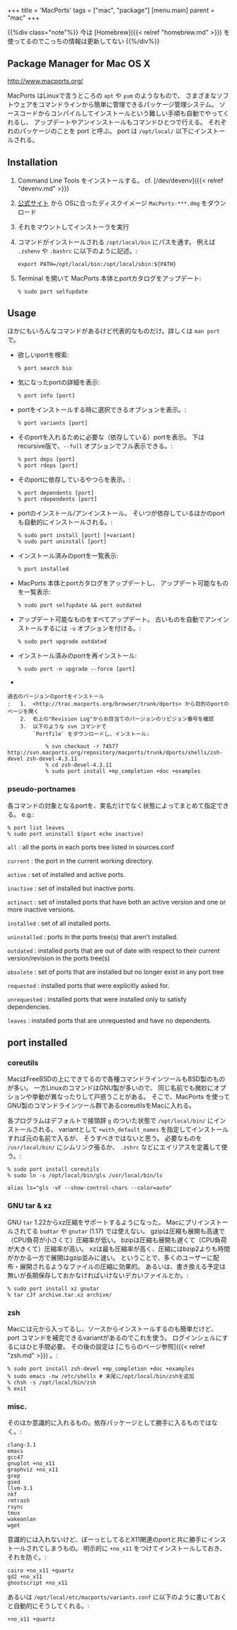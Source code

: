 +++
title = 'MacPorts'
tags = ["mac", "package"]
[menu.main]
  parent = "mac"
+++

{{%div class="note"%}}
今は [Homebrew]({{< relref "homebrew.md" >}}) を使ってるのでこっちの情報は更新してない
{{%/div%}}

## Package Manager for Mac OS X

<http://www.macports.org/>

MacPorts はLinuxで言うところの
`apt` や `yum` のようなもので、
さまざまなソフトウェアをコマンドラインから簡単に管理できるパッケージ管理システム。
ソースコードからコンパイルしてインストールという難しい手順も自動でやってくれるし、
アップデートやアンインストールもコマンドひとつで行える。
それぞれのパッケージのことを port と呼ぶ。
port は `/opt/local/` 以下にインストールされる。

## Installation

1.  Command Line Tools をインストールする。 cf. [/dev/devenv]({{< relref "devenv.md" >}})
2.  [公式サイト](http://www.macports.org/) から
    OSに合ったディスクイメージ `MacPorts-***.dmg` をダウンロード
3.  それをマウントしてインストーラを実行
4.  コマンドがインストールされる `/opt/local/bin` にパスを通す。
    例えば `.zshenv` や `.bashrc` に以下のように記述。:

        export PATH=/opt/local/bin:/opt/local/sbin:${PATH}

5.  Terminal を開いて
    MacPorts 本体とportカタログをアップデート:

        % sudo port selfupdate

## Usage

ほかにもいろんなコマンドがあるけど代表的なものだけ。詳しくは `man port` で。

-   欲しいportを検索:

        % port search bio

-   気になったportの詳細を表示:

        % port info [port]

-   portをインストールする時に選択できるオプションを表示。:

        % port variants [port]

-   そのportを入れるために必要な（依存している）portを表示。
    下はrecursive版で、`--full` オプションでフル表示できる。:

        % port deps [port]
        % port rdeps [port]

-   そのportに依存しているやつらを表示。:

        % port dependents [port]
        % port rdependents [port]

-   portのインストール/アンインストール。
    そいつが依存しているほかのportも自動的にインストールされる。:

        % sudo port install [port] [+variant]
        % sudo port uninstall [port]

-   インストール済みのportを一覧表示:

        % port installed

-   MacPorts 本体とportカタログをアップデートし、
    アップデート可能なものを一覧表示:

        % sudo port selfupdate && port outdated

-   アップデート可能なものをすべてアップデート。
    古いものを自動でアンインストールするには `-u` オプションを付ける。:

        % sudo port upgrade outdated

-   インストール済みのportを再インストール:

        % sudo port -n upgrade --force [port]

-

    過去のバージョンのportをインストール
    :   1.  <http://trac.macports.org/browser/trunk/dports> から目的のportのページを開く
        2.  右上の"Revision Log"からお目当てのバージョンのリビジョン番号を確認
        3.  以下のような svn コマンドで
            `Portfile` をダウンロードし、インストール:

                % svn checkout -r 74577 http://svn.macports.org/repository/macports/trunk/dports/shells/zsh-devel zsh-devel-4.3.11
                % cd zsh-devel-4.3.11
                % sudo port install +mp_completion +doc +examples

### pseudo-portnames

各コマンドの対象となるportを、実名だけでなく状態によってまとめて指定できる。
e.g.:

    % port list leaves
    % sudo port uninstall $(port echo inactive)

`all`
:   all the ports in each ports tree listed in sources.conf

`current`
:   the port in the current working directory.

`active`
:   set of installed and active ports.

`inactive`
:   set of installed but inactive ports.

`actinact`
:   set of installed ports that have both an active version and one or more inactive versions.

`installed`
:   set of all installed ports.

`uninstalled`
:   ports in the ports tree(s) that aren't installed.

`outdated`
:   installed ports that are out of date with respect to their current version/revision in the ports tree(s)

`obsolete`
:   set of ports that are installed but no longer exist in any port tree

`requested`
:   installed ports that were explicitly asked for.

`unrequested`
:   installed ports that were installed only to satisfy dependencies.

`leaves`
:   installed ports that are unrequested and have no dependents.

## port installed

### coreutils

MacはFreeBSDの上にできてるので各種コマンドラインツールもBSD製のものが多い。
一方LinuxのコマンドはGNU製が多いので、
同じ名前でも微妙にオプションや挙動が異なったりして戸惑うことがある。
そこで、MacPorts を使って
GNU製のコマンドラインツール群であるcoreutilsをMacに入れる。

各プログラムはデフォルトで接頭辞 `g` のついた状態で
`/opt/local/bin/` にインストールされる。
variantとして `+with_default_names` を指定してインストールすれば元の名前で入るが、
そうすべきではないと思う。
必要なものを `/usr/local/bin/` にシムリンク張るか、
`.zshrc` などにエイリアスを定義して使う。:

    % sudo port install coreutils
    % sudo ln -s /opt/local/bin/gls /usr/local/bin/ls

    alias ls="gls -vF --show-control-chars --color=auto"

### GNU tar & xz

GNU `tar` 1.22からxz圧縮をサポートするようになった。
Macにプリインストールされてる `bsdtar` や
`gnutar` (1.17) では使えない。
gzipは圧縮も展開も高速で（CPU負荷が小さくて）圧縮率が低い。
bzipは圧縮も展開も遅くて（CPU負荷が大きくて）圧縮率が高い。
xzは最も圧縮率が高く、圧縮にはbzip2よりも時間がかかる一方で展開はgzip並みに速い。
ということで、多くのユーザーに配布・展開されるようなファイルの圧縮に効果的。
あるいは、書き換える予定は無いが長期保存しておかなければいけないデカいファイルとか。:

    % sudo port install xz gnutar
    % tar cJf archive.tar.xz archive/

### zsh

Macには元から入ってるし、ソースからインストールするのも簡単だけど、
port コマンドを補完できるvariantがあるのでこれを使う。
ログインシェルにするにはひと手間必要。
その後の設定は [こちらのページ参照]({{< relref "zsh.md" >}}) 。:

    % sudo port install zsh-devel +mp_completion +doc +examples
    % sudo emacs -nw /etc/shells # 末尾に/opt/local/bin/zshを追加
    % chsh -s /opt/local/bin/zsh
    % exit

### misc.

そのほか意識的に入れるもの。依存パッケージとして勝手に入るものではなく。:

    clang-3.1
    emacs
    gcc47
    gnuplot +no_x11
    graphviz +no_x11
    grep
    gsed
    llvm-3.1
    nkf
    rmtrash
    rsync
    tmux
    wakeonlan
    wget

意識的には入れないけど、ぼーっとしてるとX11関連のportと共に勝手にインストールされてしまうもの。
明示的に `+no_x11` をつけてインストールしておき、それを防ぐ。:

    cairo +no_x11 +quartz
    gd2 +no_x11
    ghostscript +no_x11

あるいは `/opt/local/etc/macports/variants.conf`
に以下のように書いておくと自動的にそうしてくれる。:

    +no_x11 +quartz

